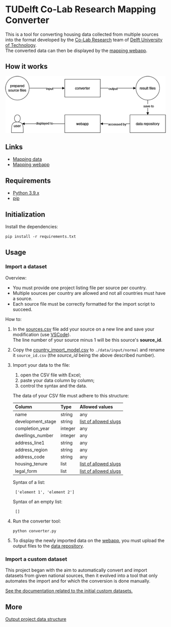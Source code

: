 # TUDelft Co-Lab Research Mapping Converter

This is a tool for converting housing data collected from multiple sources into the format developed by the [Co-Lab Research](https://co-lab-research.net/) team of [Delft University of Technology](https://www.tudelft.nl/en/).  
The converted data can then be displayed by the [mapping webapp](https://mapping.co-lab-research.net/).



## How it works

![How it works schema](doc/tudelft-colabresearch-mapping.png)



## Links

- [Mapping data](https://github.com/odqo/tudelft-colabresearch-mapping-data)
- [Mapping webapp](https://github.com/odqo/tudelft-colabresearch-mapping-webapp)



## Requirements

- [Python 3.9.x](https://www.python.org/)
- [pip](https://pypi.org/project/pip/)



## Initialization

Install the dependencies:

    pip install -r requirements.txt



## Usage


### Import a dataset

Overview:

- You must provide one project listing file per source per country.
- Multiple sources per country are allowed and not all countries must have a source.
- Each source file must be correctly formatted for the import script to succeed.

How to:

1. In the [sources.csv](./data/input/sources.csv) file add your source on a new line and save your modification (use [VSCode](https://code.visualstudio.com/)).  
The line number of your source minus 1 will be this source's **source_id**.
2. Copy the [country_import_model.csv](./doc/country-normal/country_import_model.csv) to `./data/input/normal` and rename it `source_id.csv` (the *source_id* being the above described number).
3. Import your data to the file:

   1. open the CSV file with Excel;
   2. paste your data column by column;
   3. control the syntax and the data.


   The data of your CSV file must adhere to this structure:

    | Column            | Type    | Allowed values                                       |
    |-------------------|---------|------------------------------------------------------|
    | name              | string  | any                                                  |
    | development_stage | string  | [list of allowed slugs](./classification/development_stages.csv) |
    | completion_year   | integer | any                                                  |
    | dwellings_number  | integer | any                                                  |
    | address_line1     | string  | any                                                  |
    | address_region    | string  | any                                                  |
    | address_code      | string  | any                                                  |
    | housing_tenure    | list    | [list of allowed slugs](./classification/housing_tenures.csv)    |
    | legal_form        | list    | [list of allowed slugs](./classification/legal_forms.csv)        |

    Syntax of a list:

        ['element 1', 'element 2']

    Syntax of an empty list:

        []

   
4. Run the converter tool:
   
       python converter.py

5. To display the newly imported data on the [webapp](https://github.com/odqo/tudelft-colabresearch-mapping-webapp), you must upload the output files to the [data repository](https://github.com/odqo/tudelft-colabresearch-mapping-data).


### Import a custom dataset

This project began with the aim to automatically convert and import datasets from given national sources, then it evolved into a tool that only automates the import and for which the conversion is done manually.

[See the documentation related to the initial custom datasets.](doc/country-custom/readme.md)


## More

[Output project data structure](./doc/output-data-structure.md)
